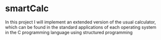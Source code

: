 # smartCalc
In this project I will implement an extended version of the usual calculator, which can be found in the standard applications of each operating system in the C programming language using structured programming
